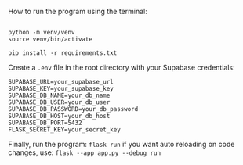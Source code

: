 How to run the program using the terminal:

<pre><code>
python -m venv/venv
source venv/bin/activate

pip install -r requirements.txt
</code></pre>

Create a `.env` file in the root directory with your Supabase credentials:

   ```
   SUPABASE_URL=your_supabase_url
   SUPABASE_KEY=your_supabase_key
   SUPABASE_DB_NAME=your_db_name
   SUPABASE_DB_USER=your_db_user
   SUPABASE_DB_PASSWORD=your_db_password
   SUPABASE_DB_HOST=your_db_host
   SUPABASE_DB_PORT=5432
   FLASK_SECRET_KEY=your_secret_key
   ```

Finally, run the program:
```flask run```
if you want auto reloading on code changes, use:
```flask --app app.py --debug run```